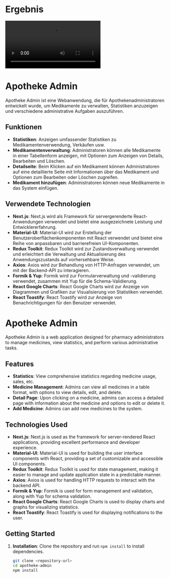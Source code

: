 # Ergebnis
![Overview](./public/admin.mp4)

# Apotheke Admin

Apotheke Admin ist eine Webanwendung, die für Apothekenadministratoren entwickelt wurde, um Medikamente zu verwalten, Statistiken anzuzeigen und verschiedene administrative Aufgaben auszuführen.

## Funktionen

- **Statistiken**: Anzeigen umfassender Statistiken zu Medikamentenverwendung, Verkäufen usw.
- **Medikamentenverwaltung**: Administratoren können alle Medikamente in einer Tabellenform anzeigen, mit Optionen zum Anzeigen von Details, Bearbeiten und Löschen.
- **Detailseite**: Beim Klicken auf ein Medikament können Administratoren auf eine detaillierte Seite mit Informationen über das Medikament und Optionen zum Bearbeiten oder Löschen zugreifen.
- **Medikament hinzufügen**: Administratoren können neue Medikamente in das System einfügen.

## Verwendete Technologien

- **Next.js**: Next.js wird als Framework für servergerenderte React-Anwendungen verwendet und bietet eine ausgezeichnete Leistung und Entwicklererfahrung.
- **Material-UI**: Material-UI wird zur Erstellung der Benutzeroberflächenkomponenten mit React verwendet und bietet eine Reihe von anpassbaren und barrierefreien UI-Komponenten.
- **Redux Toolkit**: Redux Toolkit wird zur Zustandsverwaltung verwendet und erleichtert die Verwaltung und Aktualisierung des Anwendungszustands auf vorhersehbare Weise.
- **Axios**: Axios wird zur Behandlung von HTTP-Anfragen verwendet, um mit der Backend-API zu interagieren.
- **Formik & Yup**: Formik wird zur Formularverwaltung und -validierung verwendet, zusammen mit Yup für die Schema-Validierung.
- **React Google Charts**: React Google Charts wird zur Anzeige von Diagrammen und Grafiken zur Visualisierung von Statistiken verwendet.
- **React Toastify**: React Toastify wird zur Anzeige von Benachrichtigungen für den Benutzer verwendet.






# Apotheke Admin

Apotheke Admin is a web application designed for pharmacy administrators to manage medicines, view statistics, and perform various administrative tasks.

## Features

- **Statistics**: View comprehensive statistics regarding medicine usage, sales, etc.
- **Medicine Management**: Admins can view all medicines in a table format, with options to view details, edit, and delete.
- **Detail Page**: Upon clicking on a medicine, admins can access a detailed page with information about the medicine and options to edit or delete it.
- **Add Medicine**: Admins can add new medicines to the system.

## Technologies Used

- **Next.js**: Next.js is used as the framework for server-rendered React applications, providing excellent performance and developer experience.
- **Material-UI**: Material-UI is used for building the user interface components with React, providing a set of customizable and accessible UI components.
- **Redux Toolkit**: Redux Toolkit is used for state management, making it easier to manage and update application state in a predictable manner.
- **Axios**: Axios is used for handling HTTP requests to interact with the backend API.
- **Formik & Yup**: Formik is used for form management and validation, along with Yup for schema validation.
- **React Google Charts**: React Google Charts is used to display charts and graphs for visualizing statistics.
- **React Toastify**: React Toastify is used for displaying notifications to the user.

## Getting Started

1. **Installation**: Clone the repository and run `npm install` to install dependencies.

   ```bash
   git clone <repository-url>
   cd apotheke-admin
   npm install
